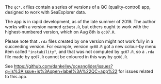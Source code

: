 The `qc*.R` files contain a series of versions of a QC (quality-control) app,
designed to work with SeaExplorer data.

The app is in rapid development, as of the late summer of 2019. The author
works with a version named `qcbeta.R`, but others ought to work with the
highest-numbered version, which on Aug 8th is `qc07.R`.

Please note that `.rda` files created by one version might not work fully in a
succeeding version. For example, version `qc08.R` got a new colour-by menu item
called `"instability"`, and that was not computed by `qc07.R`, so a `.rda` file
made by `qc07.R` cannot be coloured in this way by `qc08.R`.

See
https://github.com/dankelley/oceanglider/issues?q=is%3Aissue+is%3Aopen+label%3A%22QC+app%22
for issues related to this app.

